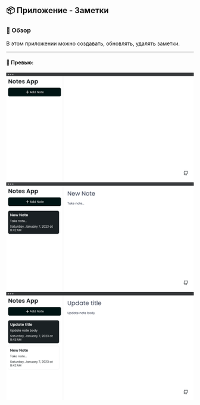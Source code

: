 ## 📦 Приложение - Заметки

### 🚀 Обзор
В этом приложении можно создавать, обновлять, удалять заметки.

---

#### 🌄 Превью:

![App Screenshot](assets/images/preview01.png)
![App Screenshot](assets/images/preview02.png)
![App Screenshot](assets/images/preview03.png)


